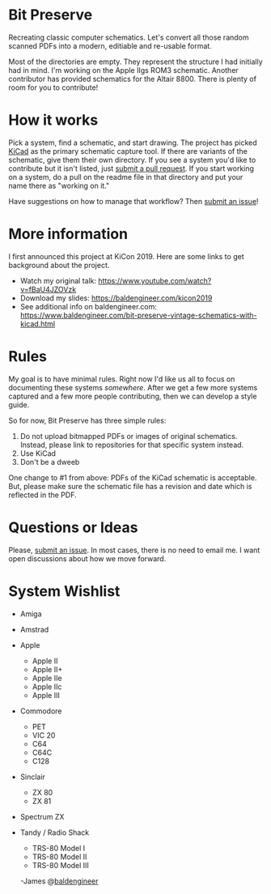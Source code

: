 # Bit Preserve
Recreating classic computer schematics. Let's convert all those random scanned PDFs into a modern, editiable and re-usable format.

Most of the directories are empty. They represent the structure I had initially had in mind. I'm working on the Apple IIgs ROM3 schematic. Another contributor has provided schematics for the Altair 8800. There is plenty of room for you to contribute!

# How it works
Pick a system, find a schematic, and start drawing. The project has picked [KiCad](http://kicad.org) as the primary schematic capture tool. If there are variants of the schematic, give them their own directory. If you see a system you'd like to contribute but it isn't listed, just [submit a pull request](https://github.com/baldengineer/bit-preserve/pulls). If you start working on a system, do a pull on the readme file in that directory and put your name there as "working on it." 

Have suggestions on how to manage that workflow? Then [submit an issue](https://github.com/baldengineer/bit-preserve/issues)!

# More information
I first announced this project at KiCon 2019. Here are some links to get background about the project.
* Watch my original talk: https://www.youtube.com/watch?v=fBaU4JZOVzk
* Download my slides: https://baldengineer.com/kicon2019
* See additional info on baldengineer.com: https://www.baldengineer.com/bit-preserve-vintage-schematics-with-kicad.html

# Rules
My goal is to have minimal rules. Right now I'd like us all to focus on documenting these systems *somewhere*. After we get a few more systems captured and a few more people contributing, then we can develop a style guide. 

So for now, Bit Preserve has three simple rules:
1. Do not upload bitmapped PDFs or images of original schematics. Instead, please link to repositories for that specific system instead.
2. Use KiCad
3. Don't be a dweeb

One change to #1 from above: PDFs of the KiCad schematic is acceptable. But, please make sure the schematic file has a revision and date which is reflected in the PDF. 

# Questions or Ideas
Please, [submit an issue](https://github.com/baldengineer/bit-preserve/issues). In most cases, there is no need to email me. I want open discussions about how we move forward.

# System Wishlist
* Amiga
* Amstrad
* Apple
	* Apple II
	* Apple II+
	* Apple IIe
	* Apple IIc
	* Apple III
* Commodore
	* PET
	* VIC 20
	* C64
	* C64C
	* C128
* Sinclair
	* ZX 80
	* ZX 81
* Spectrum ZX
* Tandy / Radio Shack
	* TRS-80 Model I
	* TRS-80 Model II
	* TRS-80 Model III


	-James
	@[baldengineer](https://twitter.com/baldengineer)
